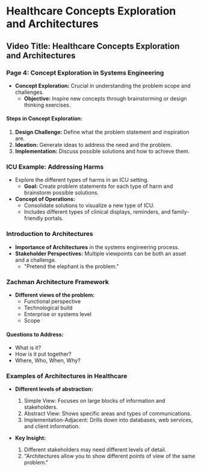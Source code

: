 # Healthcare Concepts Exploration and Architectures

## Video Title: Healthcare Concepts Exploration and Architectures

### Page 4: Concept Exploration in Systems Engineering
- **Concept Exploration:** Crucial in understanding the problem scope and challenges.
    - **Objective:** Inspire new concepts through brainstorming or design thinking exercises.
  
#### Steps in Concept Exploration:
1. **Design Challenge:** Define what the problem statement and inspiration are.
2. **Ideation:** Generate ideas to address the need and the problem.
3. **Implementation:** Discuss possible solutions and how to achieve them.

### ICU Example: Addressing Harms
- Explore the different types of harms in an ICU setting.
    - **Goal:** Create problem statements for each type of harm and brainstorm possible solutions.
- **Concept of Operations:**
    - Consolidate solutions to visualize a new type of ICU.
    - Includes different types of clinical displays, reminders, and family-friendly portals.

### Introduction to Architectures
- **Importance of Architectures** in the systems engineering process.
- **Stakeholder Perspectives:** Multiple viewpoints can be both an asset and a challenge.
    - "Pretend the elephant is the problem."

### Zachman Architecture Framework
- **Different views of the problem:**
    - Functional perspective
    - Technological build
    - Enterprise or systems level
    - Scope

#### Questions to Address:
- What is it?
- How is it put together?
- Where, Who, When, Why?

### Examples of Architectures in Healthcare
- **Different levels of abstraction:**
    1. Simple View: Focuses on large blocks of information and stakeholders.
    2. Abstract View: Shows specific areas and types of communications.
    3. Implementation-Adjacent: Drills down into databases, web services, and client information.

- **Key Insight:**
    1. Different stakeholders may need different levels of detail.
    2. "Architectures allow you to show different points of view of the same problem."